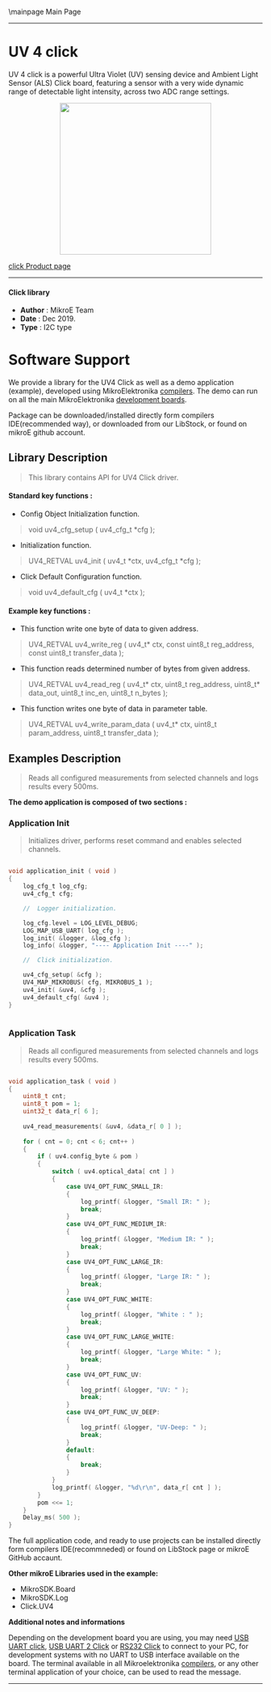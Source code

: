 \mainpage Main Page
 
 

---
# UV 4 click

UV 4 click is a powerful Ultra Violet (UV) sensing device and Ambient Light
Sensor (ALS) Click board, featuring a sensor with a very wide dynamic range
of detectable light intensity, across two ADC range settings.

<p align="center">
  <img src="https://download.mikroe.com/images/click_for_ide/uv4_click.png" height=300px>
</p>

[click Product page](https://www.mikroe.com/uv-4-click)

---


#### Click library 

- **Author**        : MikroE Team
- **Date**          : Dec 2019.
- **Type**          : I2C type


# Software Support

We provide a library for the UV4 Click 
as well as a demo application (example), developed using MikroElektronika 
[compilers](https://shop.mikroe.com/compilers). 
The demo can run on all the main MikroElektronika [development boards](https://shop.mikroe.com/development-boards).

Package can be downloaded/installed directly form compilers IDE(recommended way), or downloaded from our LibStock, or found on mikroE github account. 

## Library Description

> This library contains API for UV4 Click driver.

#### Standard key functions :

- Config Object Initialization function.
> void uv4_cfg_setup ( uv4_cfg_t *cfg ); 
 
- Initialization function.
> UV4_RETVAL uv4_init ( uv4_t *ctx, uv4_cfg_t *cfg );

- Click Default Configuration function.
> void uv4_default_cfg ( uv4_t *ctx );


#### Example key functions :

- This function write one byte of data to given address.
> UV4_RETVAL uv4_write_reg ( uv4_t* ctx, const uint8_t reg_address, const uint8_t transfer_data );
 
- This function reads determined number of bytes from given address.
> UV4_RETVAL uv4_read_reg ( uv4_t* ctx, uint8_t reg_address, uint8_t* data_out, uint8_t inc_en, uint8_t n_bytes );

- This function writes one byte of data in parameter table.
> UV4_RETVAL uv4_write_param_data ( uv4_t* ctx, uint8_t param_address, uint8_t transfer_data );

## Examples Description

> Reads all configured measurements from selected channels and logs results every 500ms.


**The demo application is composed of two sections :**

### Application Init 

> Initializes driver, performs reset command and enables selected channels.
 

```c

void application_init ( void )
{
    log_cfg_t log_cfg;
    uv4_cfg_t cfg;

    //  Logger initialization.

    log_cfg.level = LOG_LEVEL_DEBUG;
    LOG_MAP_USB_UART( log_cfg );
    log_init( &logger, &log_cfg );
    log_info( &logger, "---- Application Init ----" );

    //  Click initialization.

    uv4_cfg_setup( &cfg );
    UV4_MAP_MIKROBUS( cfg, MIKROBUS_1 );
    uv4_init( &uv4, &cfg );
    uv4_default_cfg( &uv4 );
}
  
```

### Application Task

> Reads all configured measurements from selected channels and logs results every 500ms.

```c

void application_task ( void )
{
    uint8_t cnt;
    uint8_t pom = 1;
    uint32_t data_r[ 6 ];
    
    uv4_read_measurements( &uv4, &data_r[ 0 ] );
    
    for ( cnt = 0; cnt < 6; cnt++ )
    {
        if ( uv4.config_byte & pom )
        {
            switch ( uv4.optical_data[ cnt ] )
            {
                case UV4_OPT_FUNC_SMALL_IR:
                {
                    log_printf( &logger, "Small IR: " );
                    break;
                }
                case UV4_OPT_FUNC_MEDIUM_IR:
                {
                    log_printf( &logger, "Medium IR: " );
                    break;
                }
                case UV4_OPT_FUNC_LARGE_IR:
                {
                    log_printf( &logger, "Large IR: " );
                    break;
                }
                case UV4_OPT_FUNC_WHITE:
                {
                    log_printf( &logger, "White : " );
                    break;
                }
                case UV4_OPT_FUNC_LARGE_WHITE:
                {
                    log_printf( &logger, "Large White: " );
                    break;
                }
                case UV4_OPT_FUNC_UV:
                {
                    log_printf( &logger, "UV: " );
                    break;
                }
                case UV4_OPT_FUNC_UV_DEEP:
                {
                    log_printf( &logger, "UV-Deep: " );
                    break;
                }
                default:
                {
                    break;
                }
            }
            log_printf( &logger, "%d\r\n", data_r[ cnt ] );
        }
        pom <<= 1;
    }
    Delay_ms( 500 );
}

```

The full application code, and ready to use projects can be  installed directly form compilers IDE(recommneded) or found on LibStock page or mikroE GitHub accaunt.

**Other mikroE Libraries used in the example:** 

- MikroSDK.Board
- MikroSDK.Log
- Click.UV4

**Additional notes and informations**

Depending on the development board you are using, you may need 
[USB UART click](https://shop.mikroe.com/usb-uart-click), 
[USB UART 2 Click](https://shop.mikroe.com/usb-uart-2-click) or 
[RS232 Click](https://shop.mikroe.com/rs232-click) to connect to your PC, for 
development systems with no UART to USB interface available on the board. The 
terminal available in all Mikroelektronika 
[compilers](https://shop.mikroe.com/compilers), or any other terminal application 
of your choice, can be used to read the message.



---
